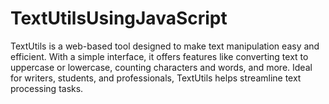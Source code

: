 # TextUtilsUsingJavaScript
TextUtils is a web-based tool designed to make text manipulation easy and efficient. With a simple interface, it offers features like converting text to uppercase or lowercase, counting characters and words, and more. Ideal for writers, students, and professionals, TextUtils helps streamline text processing tasks.
